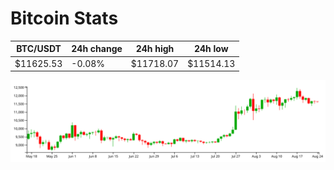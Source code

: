 # Bitcoin Stats

BTC/USDT|24h change|24h high|24h low|
|---|---|---|---|
|$11625.53|-0.08%|$11718.07|$11514.13|

<img src="./chart.svg">
